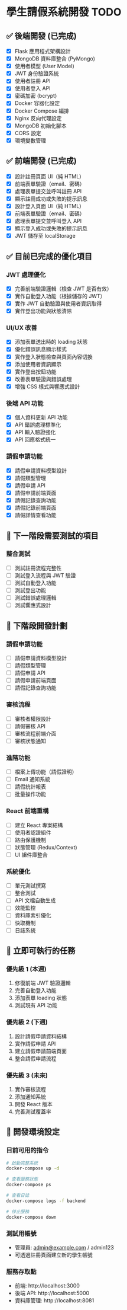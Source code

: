 # 學生請假系統開發 TODO

## ✅ 後端開發 (已完成)
- [x] Flask 應用程式架構設計
- [x] MongoDB 資料庫整合 (PyMongo)
- [x] 使用者模型 (User Model)
- [x] JWT 身份驗證系統
- [x] 使用者註冊 API
- [x] 使用者登入 API
- [x] 密碼加密 (bcrypt)
- [x] Docker 容器化設定
- [x] Docker Compose 編排
- [x] Nginx 反向代理設定
- [x] MongoDB 初始化腳本
- [x] CORS 設定
- [x] 環境變數管理

## ✅ 前端開發 (已完成)
- [x] 設計註冊頁面 UI（純 HTML）
- [x] 前端表單驗證（email、密碼）
- [x] 處理表單提交並呼叫註冊 API
- [x] 顯示註冊成功或失敗的提示訊息
- [x] 設計登入頁面 UI（純 HTML）
- [x] 前端表單驗證（email、密碼）
- [x] 處理表單提交並呼叫登入 API
- [x] 顯示登入成功或失敗的提示訊息
- [x] JWT 儲存至 localStorage

## ✅ 目前已完成的優化項目

### JWT 處理優化
- [x] 完善前端驗證邏輯（檢查 JWT 是否有效）
- [x] 實作自動登入功能（根據儲存的 JWT）
- [x] 實作 JWT 自動驗證與使用者資訊取得
- [x] 實作登出功能與狀態清除

### UI/UX 改善
- [x] 添加表單送出時的 loading 狀態
- [x] 優化錯誤訊息顯示樣式
- [x] 實作登入狀態檢查與頁面內容切換
- [x] 添加使用者資訊顯示
- [x] 實作登出按鈕功能
- [x] 改善表單驗證與錯誤處理
- [x] 增強 CSS 樣式與響應式設計

### 後端 API 功能
- [x] 個人資料更新 API 功能
- [x] API 錯誤處理標準化
- [x] API 輸入驗證強化
- [x] API 回應格式統一

### 請假申請功能
- [x] 請假申請資料模型設計
- [x] 請假類型管理
- [x] 請假申請 API
- [x] 請假申請前端頁面
- [x] 請假記錄查詢功能
- [x] 請假記錄前端頁面
- [x] 請假詳情查看功能

## 🚧 下一階段需要測試的項目

### 整合測試
- [ ] 測試註冊流程完整性
- [ ] 測試登入流程與 JWT 驗證
- [ ] 測試自動登入功能
- [ ] 測試登出功能
- [ ] 測試錯誤處理邏輯
- [ ] 測試響應式設計

## 📅 下階段開發計劃

### 請假申請功能
- [ ] 請假申請資料模型設計
- [ ] 請假類型管理
- [ ] 請假申請 API
- [ ] 請假申請前端頁面
- [ ] 請假記錄查詢功能

### 審核流程
- [ ] 審核者權限設計
- [ ] 請假審核 API
- [ ] 審核流程前端介面
- [ ] 審核狀態通知

### 進階功能
- [ ] 檔案上傳功能（請假證明）
- [ ] Email 通知系統
- [ ] 請假統計報表
- [ ] 批量操作功能

### React 前端重構
- [ ] 建立 React 專案結構
- [ ] 使用者認證組件
- [ ] 路由保護機制
- [ ] 狀態管理 (Redux/Context)
- [ ] UI 組件庫整合

### 系統優化
- [ ] 單元測試撰寫
- [ ] 整合測試
- [ ] API 文檔自動生成
- [ ] 效能監控
- [ ] 資料庫索引優化
- [ ] 快取機制
- [ ] 日誌系統

## 🎯 立即可執行的任務

### 優先級 1 (本週)
1. 修復前端 JWT 驗證邏輯
2. 完善自動登入功能
3. 添加表單 loading 狀態
4. 測試現有 API 功能

### 優先級 2 (下週)
1. 設計請假申請資料結構
2. 實作請假申請 API
3. 建立請假申請前端頁面
4. 整合請假申請流程

### 優先級 3 (未來)
1. 實作審核流程
2. 添加通知系統
3. 開發 React 版本
4. 完善測試覆蓋率

## 🔧 開發環境設定

### 目前可用的指令
```bash
# 啟動完整系統
docker-compose up -d

# 查看服務狀態
docker-compose ps

# 查看日誌
docker-compose logs -f backend

# 停止服務
docker-compose down
```

### 測試用帳號
- 管理員: admin@example.com / admin123
- 可透過註冊頁面建立新的學生帳號

### 服務存取點
- 前端: http://localhost:3000
- 後端 API: http://localhost:5000
- 資料庫管理: http://localhost:8081
